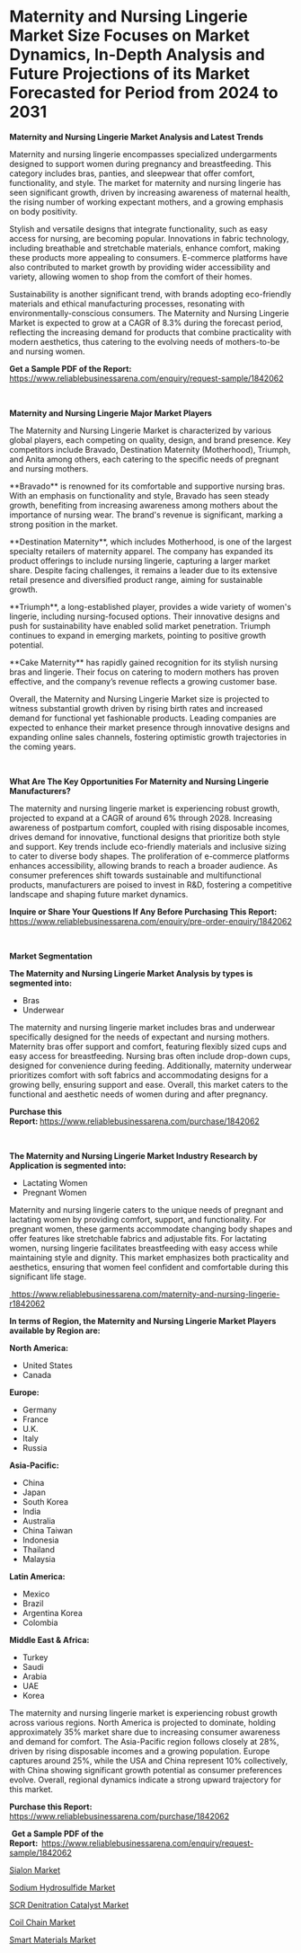 <p><h1>Maternity and Nursing Lingerie Market Size Focuses on Market Dynamics, In-Depth Analysis and Future Projections of its Market Forecasted for Period from 2024 to 2031</h1></p><p><strong>Maternity and Nursing Lingerie Market Analysis and Latest Trends</strong></p>
<p><p>Maternity and nursing lingerie encompasses specialized undergarments designed to support women during pregnancy and breastfeeding. This category includes bras, panties, and sleepwear that offer comfort, functionality, and style. The market for maternity and nursing lingerie has seen significant growth, driven by increasing awareness of maternal health, the rising number of working expectant mothers, and a growing emphasis on body positivity. </p><p>Stylish and versatile designs that integrate functionality, such as easy access for nursing, are becoming popular. Innovations in fabric technology, including breathable and stretchable materials, enhance comfort, making these products more appealing to consumers. E-commerce platforms have also contributed to market growth by providing wider accessibility and variety, allowing women to shop from the comfort of their homes.</p><p>Sustainability is another significant trend, with brands adopting eco-friendly materials and ethical manufacturing processes, resonating with environmentally-conscious consumers. The Maternity and Nursing Lingerie Market is expected to grow at a CAGR of 8.3% during the forecast period, reflecting the increasing demand for products that combine practicality with modern aesthetics, thus catering to the evolving needs of mothers-to-be and nursing women.</p></p>
<p><strong>Get a Sample PDF of the Report:&nbsp;</strong> <a href="https://www.reliablebusinessarena.com/enquiry/request-sample/1842062?utm_campaign=1583&utm_medium=2&utm_source=Github&utm_content=ia&utm_term=16102024&utm_id=maternity-and-nursing-lingerie">https://www.reliablebusinessarena.com/enquiry/request-sample/1842062</a></p>
<p>&nbsp;</p>
<p><strong>Maternity and Nursing Lingerie Major Market Players</strong></p>
<p><p>The Maternity and Nursing Lingerie Market is characterized by various global players, each competing on quality, design, and brand presence. Key competitors include Bravado, Destination Maternity (Motherhood), Triumph, and Anita among others, each catering to the specific needs of pregnant and nursing mothers.</p><p>**Bravado** is renowned for its comfortable and supportive nursing bras. With an emphasis on functionality and style, Bravado has seen steady growth, benefiting from increasing awareness among mothers about the importance of nursing wear. The brand's revenue is significant, marking a strong position in the market.</p><p>**Destination Maternity**, which includes Motherhood, is one of the largest specialty retailers of maternity apparel. The company has expanded its product offerings to include nursing lingerie, capturing a larger market share. Despite facing challenges, it remains a leader due to its extensive retail presence and diversified product range, aiming for sustainable growth.</p><p>**Triumph**, a long-established player, provides a wide variety of women's lingerie, including nursing-focused options. Their innovative designs and push for sustainability have enabled solid market penetration. Triumph continues to expand in emerging markets, pointing to positive growth potential.</p><p>**Cake Maternity** has rapidly gained recognition for its stylish nursing bras and lingerie. Their focus on catering to modern mothers has proven effective, and the company’s revenue reflects a growing customer base.</p><p>Overall, the Maternity and Nursing Lingerie Market size is projected to witness substantial growth driven by rising birth rates and increased demand for functional yet fashionable products. Leading companies are expected to enhance their market presence through innovative designs and expanding online sales channels, fostering optimistic growth trajectories in the coming years.</p></p>
<p>&nbsp;</p>
<p><strong>What Are The Key Opportunities For Maternity and Nursing Lingerie Manufacturers?</strong></p>
<p><p>The maternity and nursing lingerie market is experiencing robust growth, projected to expand at a CAGR of around 6% through 2028. Increasing awareness of postpartum comfort, coupled with rising disposable incomes, drives demand for innovative, functional designs that prioritize both style and support. Key trends include eco-friendly materials and inclusive sizing to cater to diverse body shapes. The proliferation of e-commerce platforms enhances accessibility, allowing brands to reach a broader audience. As consumer preferences shift towards sustainable and multifunctional products, manufacturers are poised to invest in R&D, fostering a competitive landscape and shaping future market dynamics.</p></p>
<p><strong>Inquire or Share Your Questions If Any Before Purchasing This Report:</strong> <a href="https://www.reliablebusinessarena.com/enquiry/pre-order-enquiry/1842062?utm_campaign=1583&utm_medium=2&utm_source=Github&utm_content=ia&utm_term=16102024&utm_id=maternity-and-nursing-lingerie">https://www.reliablebusinessarena.com/enquiry/pre-order-enquiry/1842062</a></p>
<p>&nbsp;</p>
<p><strong>Market Segmentation</strong></p>
<p><strong>The Maternity and Nursing Lingerie Market Analysis by types is segmented into:</strong></p>
<p><ul><li>Bras</li><li>Underwear</li></ul></p>
<p><p>The maternity and nursing lingerie market includes bras and underwear specifically designed for the needs of expectant and nursing mothers. Maternity bras offer support and comfort, featuring flexibly sized cups and easy access for breastfeeding. Nursing bras often include drop-down cups, designed for convenience during feeding. Additionally, maternity underwear prioritizes comfort with soft fabrics and accommodating designs for a growing belly, ensuring support and ease. Overall, this market caters to the functional and aesthetic needs of women during and after pregnancy.</p></p>
<p><strong>Purchase this Report:&nbsp;</strong><a href="https://www.reliablebusinessarena.com/purchase/1842062?utm_campaign=1583&utm_medium=2&utm_source=Github&utm_content=ia&utm_term=16102024&utm_id=maternity-and-nursing-lingerie">https://www.reliablebusinessarena.com/purchase/1842062</a></p>
<p>&nbsp;</p>
<p><strong>The Maternity and Nursing Lingerie Market Industry Research by Application is segmented into:</strong></p>
<p><ul><li>Lactating Women</li><li>Pregnant Women</li></ul></p>
<p><p>Maternity and nursing lingerie caters to the unique needs of pregnant and lactating women by providing comfort, support, and functionality. For pregnant women, these garments accommodate changing body shapes and offer features like stretchable fabrics and adjustable fits. For lactating women, nursing lingerie facilitates breastfeeding with easy access while maintaining style and dignity. This market emphasizes both practicality and aesthetics, ensuring that women feel confident and comfortable during this significant life stage.</p></p>
<p><a href="https://www.reliablebusinessarena.com/maternity-and-nursing-lingerie-r1842062?utm_campaign=1583&utm_medium=2&utm_source=Github&utm_content=ia&utm_term=16102024&utm_id=maternity-and-nursing-lingerie">&nbsp;https://www.reliablebusinessarena.com/maternity-and-nursing-lingerie-r1842062</a></p>
<p><strong>In terms of Region, the Maternity and Nursing Lingerie Market Players available by Region are:</strong></p>
<p>
    <p> <strong> North America: </strong>
        <ul>
            <li>United States</li>
            <li>Canada</li>
        </ul>
        </p> 
    <p> <strong> Europe: </strong>
        <ul>
            <li>Germany</li>
            <li>France</li>
            <li>U.K.</li>
            <li>Italy</li>
            <li>Russia</li>
        </ul>
        </p> 
    <p> <strong> Asia-Pacific: </strong>
        <ul>
            <li>China</li>
            <li>Japan</li>
            <li>South Korea</li>
            <li>India</li>
            <li>Australia</li>
            <li>China Taiwan</li>
            <li>Indonesia</li>
            <li>Thailand</li>
            <li>Malaysia</li>
        </ul>
        </p> 
    <p> <strong> Latin America: </strong>
        <ul>
            <li>Mexico</li>
            <li>Brazil</li>
            <li>Argentina Korea</li>
            <li>Colombia</li>
        </ul>
        </p> 
    <p> <strong> Middle East & Africa: </strong>
        <ul>
            <li>Turkey</li>
            <li>Saudi</li>
            <li>Arabia</li>
            <li>UAE</li>
            <li>Korea</li>
        </ul>
    </p>
    </p>
<p><p>The maternity and nursing lingerie market is experiencing robust growth across various regions. North America is projected to dominate, holding approximately 35% market share due to increasing consumer awareness and demand for comfort. The Asia-Pacific region follows closely at 28%, driven by rising disposable incomes and a growing population. Europe captures around 25%, while the USA and China represent 10% collectively, with China showing significant growth potential as consumer preferences evolve. Overall, regional dynamics indicate a strong upward trajectory for this market.</p></p>
<p><strong>Purchase this Report: </strong><a href="https://www.reliablebusinessarena.com/purchase/1842062?utm_campaign=1583&utm_medium=2&utm_source=Github&utm_content=ia&utm_term=16102024&utm_id=maternity-and-nursing-lingerie">https://www.reliablebusinessarena.com/purchase/1842062</a></p>
<p>&nbsp;<strong>Get a Sample PDF of the Report:&nbsp;&nbsp;</strong><a href="https://www.reliablebusinessarena.com/enquiry/request-sample/1842062?utm_campaign=1583&utm_medium=2&utm_source=Github&utm_content=ia&utm_term=16102024&utm_id=maternity-and-nursing-lingerie">https://www.reliablebusinessarena.com/enquiry/request-sample/1842062</a></p>
<p><strong></strong></p>
<p><p><a href="https://www.linkedin.com/pulse/comprehensive-sialon-market-report-regional-analysis-growth-hufnc?utm_campaign=1583&utm_medium=2&utm_source=Github&utm_content=ia&utm_term=16102024&utm_id=maternity-and-nursing-lingerie">Sialon Market</a></p><p><a href="https://www.linkedin.com/pulse/sodium-hydrosulfide-market-industry-trends-forecast-period-from-pbecc?utm_campaign=1583&utm_medium=2&utm_source=Github&utm_content=ia&utm_term=16102024&utm_id=maternity-and-nursing-lingerie">Sodium Hydrosulfide Market</a></p><p><a href="https://github.com/dringals/Market-Research-Report-List-6/blob/main/scr-denitration-catalyst-market.md?utm_campaign=1583&utm_medium=2&utm_source=Github&utm_content=ia&utm_term=16102024&utm_id=maternity-and-nursing-lingerie">SCR Denitration Catalyst Market</a></p><p><a href="https://issuu.com/reportprime-2/docs/coil-chain-market-size-2030.pptx_e852ae1e4e2e02?utm_campaign=1583&utm_medium=2&utm_source=Github&utm_content=ia&utm_term=16102024&utm_id=maternity-and-nursing-lingerie">Coil Chain Market</a></p><p><a href="https://www.linkedin.com/pulse/smart-materials-market-global-regional-analysis-2024-2031-nrvtc?utm_campaign=1583&utm_medium=2&utm_source=Github&utm_content=ia&utm_term=16102024&utm_id=maternity-and-nursing-lingerie">Smart Materials Market</a></p></p>